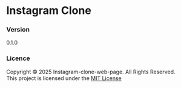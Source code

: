 # Instagram Clone

### Version
0.1.0

### Licence
Copyright &copy; 2025 Instagram-clone-web-page. All Rights Reserved.  
This project is licensed under the [MIT License](LICENSE.txt)